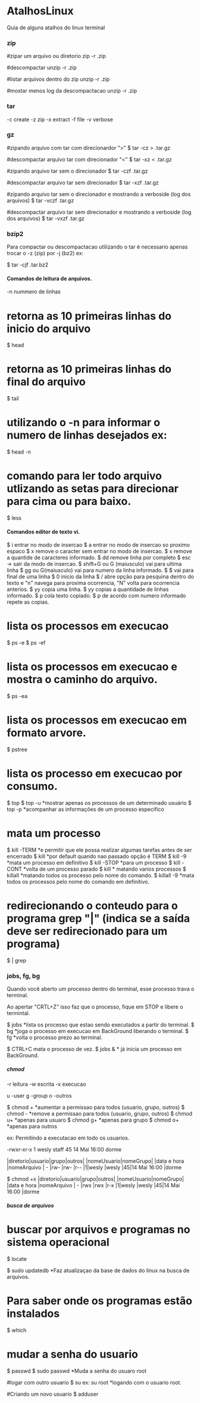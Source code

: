 # AtalhosLinux
Quia de alguns atalhos do linux terminal


### zip ####

#zipar um arquivo ou diretorio
zip -r   <nomeArquivo>.zip   <arquivo ou diretorio>

#descompactar
unzip -r   <nomeArquivo>.zip

#listar arquivos dentro do zip
unzip -r   <nomeArquivo>.zip

#mostar menos log da descompactacao
unzip -r   <nomeArquivo>.zip


### tar ###
-c create
-z zip
-x extract
-f file
-v verbose

### gz ###
 
#zipando arquivo com tar com direcionardor ">"
$ tar -cz <arquivo ou diretorio>   >   <nomeArquivo>.tar.gz 

#descompactar arquivo tar com direcionador "<"
$ tar -xz <  <nomeArquivo>.tar.gz

#zipando arquivo tar sem o direcionador
$ tar -czf <arquivoArquivo>.tar.gz  <arquivo ou diretorio>

#descompactar arquivo tar sem direcionador
$ tar -xzf <nomeArquivo>.tar.gz

#zipando arquivo tar sem o direcionador e mostrando a verboside (log dos arquivos)
$ tar -vczf <arquivoArquivo>.tar.gz  <arquivo ou diretorio>

#descompactar arquivo tar sem direcionador e mostrando a verboside (log dos arquivos)
$ tar -vxzf <nomeArquivo>.tar.gz

### bzip2 ###

Para compactar ou descompactacao utilizando o tar é necessario apenas trocar o -z (zip) por -j (bz2)
ex:

$ tar -cjf <nomeArquivo>.tar.bz2 <arquivo ou diretorio>


#### Comandos de leitura de arquivos. ####

-n nummero de linhas

# retorna as 10 primeiras linhas do inicio do arquivo
$ head <nomeAquiro>

# retorna as 10 primeiras linhas do final do arquivo
$ tail <nomeAquiro>

# utilizando o -n para informar o numero de linhas desejados ex:
$ head -n <nomeAquiro>

# comando para ler todo arquivo utlizando as setas para direcionar para cima ou para baixo.
$ less <nomeAquiro>



#### Comandos editor de texto vi. ####
$ i entrar no modo de insercao
$ a entrar no modo de insercao so proximo espaco
$ x remove o caracter sem entrar no modo de insercao.
$ <numeroDeCaracteres> x remove a quantide de caracteres informado.
$ dd remove linha por completo
$ esc -> sair da modo de insercao.
$ shift+G ou G (maiusculo) vai para ultima linha
$ <numeroLinha> gg ou G(maiusculo) vai para numero da linha informado.
$ $ vai para final de uma linha
$ 0 inicio da linha
$ / abre opção para pesquina dentro do texto e "n" navega para proxima ocorrencia, "N" volta para ocorrencia anterios.
$ yy copia uma linha.
$ <numeroDeLinhas> yy copias a quantidade de linhas informado.
$ p cola texto copiado.
$ <quantidadeDeRepeticao> p de acordo com numero informado repete as copias.


# lista os processos em execucao
$ ps -e 
$ ps -ef

# lista os processos em execucao e mostra o caminho do arquivo.
$ ps -ea 

# lista os processos em execucao em formato arvore.
$ pstree

# lista os processo em execucao por consumo.
$ top
$ top -u <nomeUsuario>     *mostrar apenas os processos de um determinado usuário
$ top -p <idProcesso>      *acompanhar as informações de um processo específico
  
# mata um processo
$ kill -TERM <idProcesso>  *e permitir que ele possa realizar algumas tarefas antes de ser encerrado
$ kill <idProcesso>        *por default quando nao passado opção é TERM
$ kill -9 <idProcesso>     *mata um processo em definitivo
$ kill -STOP <idProcesso>  *para um processo
$ kill -CONT <idProcesso>  *volta de um processo parado
$ kill <idProcesso>  <idProcesso>  <idProcesso>  <idProcesso>  <idProcesso>  * matando varios processos
$ killall <nomeProcesso>   *matando todos os processo pelo nome do comando.
$ killall -9 <nomeProcesso> *mata todos os processos pelo nome do comando em definitivo.


# redirecionando o conteudo para o programa grep "|" (indica se a saída deve ser redirecionado para um programa)
$ <comando> | grep <filtroDesejado>


### jobs, fg, bg ###

Quando você aberto um processo dentro do terminal, esse processo trava o terminal.

Ao apertar "CRTL+Z" isso faz que o processo, fique em STOP e libere o termintal.

$ jobs *lista os processo que estao sendo executados a partir do terminal.
$ bg <numeroIdenticaoDoJobs> *joga o processo em execucao em BackGround liberando o terminal.
$ fg <numeroIdenticaoDoJobs> *volta o processo prezo ao terminal.

$ CTRL+C mata o processo de vez.
$ jobs <nomeDaAplicao> & * já inicia um processo em BackGround.


##### chmod ####
-r  leitura
-w  escrita
-x  execucao

u -user
g -group
o -outros

$ chmod +<tipo>   *aumentar a permissao para todos (usuario, grupo, outros)
$ chmod -<tipo>   *remove a permissao para todos (usuario, grupo, outros)
$ chmod u+<tipo>  *apenas para usuaro
$ chmod g+<tipo>  *apenas para grupo
$ chmod o+<tipo>  *apenas para outros



ex:
Permitindo a executacao em todo os usuarios.

-rwxr-xr-x   1 wesly  staff     45 14 Mai 16:00 dorme

|diretorio|usuario|grupo|outros| |nomeUsuario|nomeGrupo|  |data e hora  |nomeArquivo
|    -    |rw-    |rw-  |r--   |1|wesly      |wesly    |45|14 Mai 16:00 |dorme


$ chmod +x 
|diretorio|usuario|grupo|outros| |nomeUsuario|nomeGrupo|  |data e hora  |nomeArquivo
|    -    |rwx    |rwx  |r-x   |1|wesly      |wesly    |45|14 Mai 16:00 |dorme



##### busca de arquivos #####
# buscar por arquivos e programas no sistema operacional
$ locate <nomeDoArquivo>

$ sudo updatedb *Faz atualizaçao da base de dados do linux na busca de arquivos.

# Para saber onde os programas estão instalados
$ which <nomeDoPrograma> 

# mudar a senha do usuario
$ passwd 
$ sudo passwd       *Muda a senha do usuaro root

#logar com outro usuario
$ su <nomeDoUsuario>
ex: su root       *logando com o usuario root.

#Criando um novo usuario
$ adduser <nomeDoUsuario>
